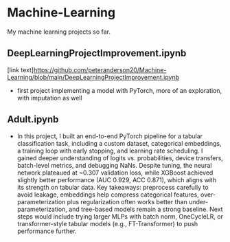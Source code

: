 # Machine-Learning
My machine learning projects so far. 

## DeepLearningProjectImprovement.ipynb
[link text]https://github.com/peteranderson20/Machine-Learning/blob/main/DeepLearningProjectImprovement.ipynb
- first project implementing a model with PyTorch, more of an exploration, with imputation as well

## Adult.ipynb
- In this project, I built an end-to-end PyTorch pipeline for a tabular classification task, including a custom dataset, categorical embeddings, a training loop with early stopping, and learning rate scheduling. I gained deeper understanding of logits vs. probabilities, device transfers, batch-level metrics, and debugging NaNs. Despite tuning, the neural network plateaued at ~0.307 validation loss, while XGBoost achieved slightly better performance (AUC 0.929, ACC 0.871), which aligns with its strength on tabular data. Key takeaways: preprocess carefully to avoid leakage, embeddings help compress categorical features, over-parameterization plus regularization often works better than under-parameterization, and tree-based models remain a strong baseline. Next steps would include trying larger MLPs with batch norm, OneCycleLR, or transformer-style tabular models (e.g., FT-Transformer) to push performance further.
